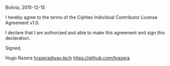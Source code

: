 Bolivia, 2015-12-15

I hereby agree to the terms of the Ciphlex Individual Contributor License
Agreement v1.0.

I declare that I am authorized and able to make this agreement and sign this
declaration.

Signed,

Hugo Razera hrazera@vav.tech https://github.com/hrazera
